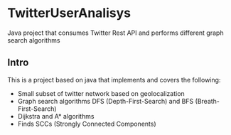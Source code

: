 # TwitterUserAnalisys
Java project that consumes Twitter Rest API and performs different graph search algorithms


## Intro
This is a project based on java that implements and covers the following:

- Small subset of twitter network based on geolocalization
- Graph search algorithms DFS (Depth-First-Search) and BFS (Breath-First-Search)
- Dijkstra and A* algorithms
- Finds SCCs (Strongly Connected Components)
